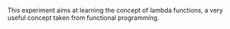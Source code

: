 This experiment aims at learning the concept of lambda functions, a very useful concept taken from functional programming.
